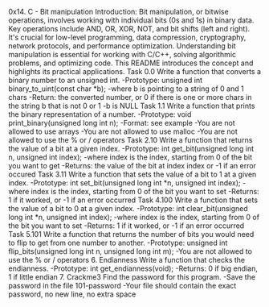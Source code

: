 0x14. C - Bit manipulation
Introduction:
Bit manipulation, or bitwise operations, involves working with individual bits (0s and 1s) in binary data. Key operations include AND, OR, XOR, NOT, and bit shifts (left and right). It's crucial for low-level programming, data compression, cryptography, network protocols, and performance optimization. Understanding bit manipulation is essential for working with C/C++, solving algorithmic problems, and optimizing code. This README introduces the concept and highlights its practical applications.
Task 0.0
Write a function that converts a binary number to an unsigned int.
-Prototype: unsigned int binary_to_uint(const char *b); -where b is pointing to a string of 0 and 1 chars -Return: the converted number, or 0 if there is one or more chars in the string b that is not 0 or 1 -b is NULL
Task 1.1
Write a function that prints the binary representation of a number.
-Prototype: void print_binary(unsigned long int n); -Format: see example -You are not allowed to use arrays -You are not allowed to use malloc -You are not allowed to use the % or / operators
Task 2.10
Write a function that returns the value of a bit at a given index.
-Prototype: int get_bit(unsigned long int n, unsigned int index); -where index is the index, starting from 0 of the bit you want to get -Returns: the value of the bit at index index or -1 if an error occured
Task 3.11
Write a function that sets the value of a bit to 1 at a given index.
-Prototype: int set_bit(unsigned long int *n, unsigned int index); -where index is the index, starting from 0 of the bit you want to set -Returns: 1 if it worked, or -1 if an error occurred
Task 4.100
Write a function that sets the value of a bit to 0 at a given index.
-Prototype: int clear_bit(unsigned long int *n, unsigned int index); -where index is the index, starting from 0 of the bit you want to set -Returns: 1 if it worked, or -1 if an error occurred
Task 5.101
Write a function that returns the number of bits you would need to flip to get from one number to another.
-Prototype: unsigned int flip_bits(unsigned long int n, unsigned long int m); -You are not allowed to use the % or / operators
6. Endianness
Write a function that checks the endianness.
-Prototype: int get_endianness(void); -Returns: 0 if big endian, 1 if little endian
7. Crackme3
Find the password for this program.
-Save the password in the file 101-password -Your file should contain the exact password, no new line, no extra space

